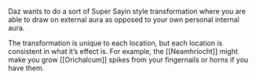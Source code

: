 Daz wants to do a sort of Super Sayin style transformation where you are able to draw on external aura as opposed to your own personal internal aura.

The transformation is unique to each location, but each location is consistent in what it’s effect is. For example, the [[Neamhríocht]] might make you grow [[Orichalcum]] spikes from your fingernails or horns if you have them.